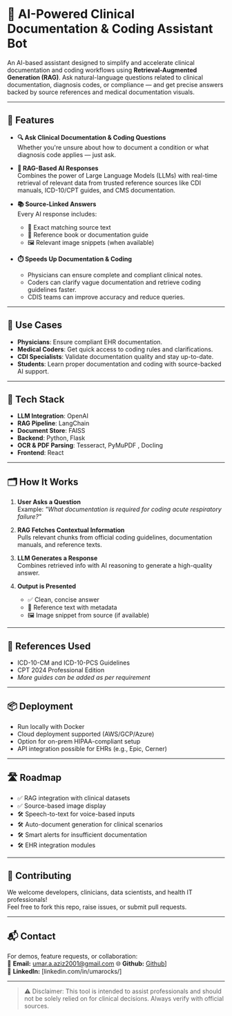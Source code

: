 # 🧠 AI-Powered Clinical Documentation & Coding Assistant Bot

An AI-based assistant designed to simplify and accelerate clinical documentation and coding workflows using **Retrieval-Augmented Generation (RAG)**. Ask natural-language questions related to clinical documentation, diagnosis codes, or compliance — and get precise answers backed by source references and medical documentation visuals.

---

## 🚀 Features

- **🔍 Ask Clinical Documentation & Coding Questions**  
  Whether you're unsure about how to document a condition or what diagnosis code applies — just ask.  

- **🤖 RAG-Based AI Responses**  
  Combines the power of Large Language Models (LLMs) with real-time retrieval of relevant data from trusted reference sources like CDI manuals, ICD-10/CPT guides, and CMS documentation.

- **📚 Source-Linked Answers**  
  Every AI response includes:
  - 📄 Exact matching source text  
  - 📘 Reference book or documentation guide  
  - 🖼️ Relevant image snippets (when available)

- **⏱️ Speeds Up Documentation & Coding**  
  - Physicians can ensure complete and compliant clinical notes.  
  - Coders can clarify vague documentation and retrieve coding guidelines faster.  
  - CDIS teams can improve accuracy and reduce queries.

---

## 💼 Use Cases

- **Physicians**: Ensure compliant EHR documentation.  
- **Medical Coders**: Get quick access to coding rules and clarifications.  
- **CDI Specialists**: Validate documentation quality and stay up-to-date.  
- **Students**: Learn proper documentation and coding with source-backed AI support.

---

## 🧰 Tech Stack

- **LLM Integration**: OpenAI 
- **RAG Pipeline**: LangChain 
- **Document Store**: FAISS 
- **Backend**: Python, Flask  
- **OCR & PDF Parsing**: Tesseract, PyMuPDF , Docling 
- **Frontend**: React 

---

## 🗂️ How It Works

1. **User Asks a Question**  
   Example: _"What documentation is required for coding acute respiratory failure?"_

2. **RAG Fetches Contextual Information**  
   Pulls relevant chunks from official coding guidelines, documentation manuals, and reference texts.

3. **LLM Generates a Response**  
   Combines retrieved info with AI reasoning to generate a high-quality answer.

4. **Output is Presented**  
   - ✅ Clean, concise answer  
   - 🔗 Reference text with metadata  
   - 🖼️ Image snippet from source (if available)

---

## 📖 References Used

- ICD-10-CM and ICD-10-PCS Guidelines  
- CPT 2024 Professional Edition  
- *More guides can be added as per requirement*

---

## 📦 Deployment

- Run locally with Docker  
- Cloud deployment supported (AWS/GCP/Azure)  
- Option for on-prem HIPAA-compliant setup  
- API integration possible for EHRs (e.g., Epic, Cerner)

---

## 🛣️ Roadmap

- ✅ RAG integration with clinical datasets  
- ✅ Source-based image display  
- 🛠️ Speech-to-text for voice-based inputs  
- 🛠️ Auto-document generation for clinical scenarios  
- 🛠️ Smart alerts for insufficient documentation  
- 🛠️ EHR integration modules

---

## 🤝 Contributing

We welcome developers, clinicians, data scientists, and health IT professionals!  
Feel free to fork this repo, raise issues, or submit pull requests.

---

## 📬 Contact

For demos, feature requests, or collaboration:  
📧 **Email:** umar.a.aziz2001@gmail.com 
🌐 **Github:** [Github](https://github.com/Umarocks)]  
📘 **LinkedIn:** [linkedin.com/in/umarocks/]

---

> ⚠️ Disclaimer: This tool is intended to assist professionals and should not be solely relied on for clinical decisions. Always verify with official sources.
